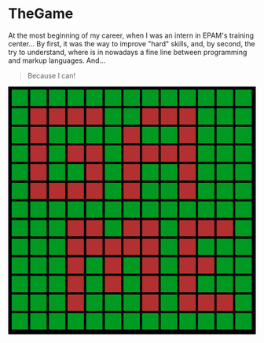 # TheGame
At the most beginning of my career, when I was an intern in EPAM's training center... By first, it was the way to improve "hard" skills, and, by second, the try to understand, where is in nowadays a fine line between programming and markup languages. And...

> Because I can!

![Game-image](https://raw.githubusercontent.com/akondratsky/TheGame/master/img.png)



